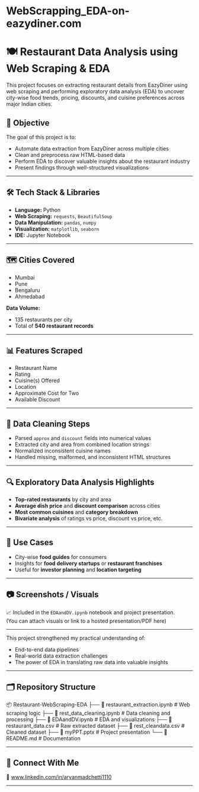 # WebScrapping_EDA-on-eazydiner.com

# 🍽️ Restaurant Data Analysis using Web Scraping & EDA

This project focuses on extracting restaurant details from EazyDiner using web scraping and performing exploratory data analysis (EDA) to uncover city-wise food trends, pricing, discounts, and cuisine preferences across major Indian cities.

## 📌 Objective

The goal of this project is to:
- Automate data extraction from EazyDiner across multiple cities
- Clean and preprocess raw HTML-based data
- Perform EDA to discover valuable insights about the restaurant industry
- Present findings through well-structured visualizations

---

## 🛠️ Tech Stack & Libraries

- **Language:** Python  
- **Web Scraping:** `requests`, `BeautifulSoup`  
- **Data Manipulation:** `pandas`, `numpy`  
- **Visualization:** `matplotlib`, `seaborn`  
- **IDE:** Jupyter Notebook

---

## 🗺️ Cities Covered

- Mumbai  
- Pune  
- Bengaluru  
- Ahmedabad  

**Data Volume:**  
- 135 restaurants per city  
- Total of **540 restaurant records**

---

## 📊 Features Scraped

- Restaurant Name  
- Rating  
- Cuisine(s) Offered  
- Location  
- Approximate Cost for Two  
- Available Discount  

---

## 🧹 Data Cleaning Steps

- Parsed `approx` and `discount` fields into numerical values  
- Extracted city and area from combined location strings  
- Normalized inconsistent cuisine names  
- Handled missing, malformed, and inconsistent HTML structures  

---

## 🔍 Exploratory Data Analysis Highlights

- **Top-rated restaurants** by city and area  
- **Average dish price** and **discount comparison** across cities  
- **Most common cuisines** and **category breakdown**  
- **Bivariate analysis** of ratings vs price, discount vs price, etc.  

---

## 📌 Use Cases

- City-wise **food guides** for consumers  
- Insights for **food delivery startups** or **restaurant franchises**  
- Useful for **investor planning** and **location targeting**

---

## 📷 Screenshots / Visuals

📈 Included in the `EDAandDV.ipynb` notebook and project presentation.  
(You can attach visuals or link to a hosted presentation/PDF here)

---

This project strengthened my practical understanding of:
- End-to-end data pipelines
- Real-world data extraction challenges
- The power of EDA in translating raw data into valuable insights

---

## 🗂️ Repository Structure

📦 Restaurant-WebScraping-EDA
├── 📄 restaurant_extraction.ipynb # Web scraping logic
├── 📄 rest_data_cleaning.ipynb # Data cleaning and processing
├── 📄 EDAandDV.ipynb # EDA and visualizations
├── 📄 restaurant_data.csv # Raw extracted dataset
├── 📄 rest_cleandata.csv # Cleaned dataset
├── 📄 myPPT.pptx # Project presentation
└── 📄 README.md # Documentation

---

## 🔗 Connect With Me

🔗 www.linkedin.com/in/aryanmadchetti1110

---

